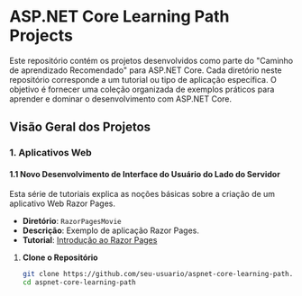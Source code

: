 # ASP.NET Core Learning Path Projects

Este repositório contém os projetos desenvolvidos como parte do "Caminho de aprendizado Recomendado" para ASP.NET Core. Cada diretório neste repositório corresponde a um tutorial ou tipo de aplicação específica. O objetivo é fornecer uma coleção organizada de exemplos práticos para aprender e dominar o desenvolvimento com ASP.NET Core.

## Visão Geral dos Projetos

### 1. Aplicativos Web

#### 1.1 Novo Desenvolvimento de Interface do Usuário do Lado do Servidor
Esta série de tutoriais explica as noções básicas sobre a criação de um aplicativo Web Razor Pages.
- **Diretório**: `RazorPagesMovie`
- **Descrição**: Exemplo de aplicação Razor Pages.
- **Tutorial**: [Introdução ao Razor Pages](https://docs.microsoft.com/pt-br/aspnet/core/tutorials/razor-pages/razor-pages-start?view=aspnetcore-5.0)

1. **Clone o Repositório**
   ```bash
   git clone https://github.com/seu-usuario/aspnet-core-learning-path.git
   cd aspnet-core-learning-path
